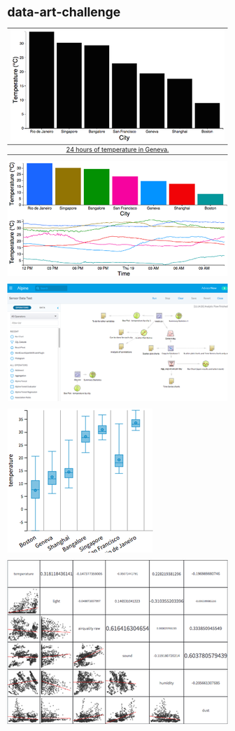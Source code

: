 # data-art-challenge

|[![](images/Block3.png)](http://bl.ocks.org/curran/015402cce2caa074551e) |
|:---------------:|
|[24 hours of temperature in Geneva.](http://bl.ocks.org/curran/015402cce2caa074551e)|


![](images/Block4.png)

![](images/AlpineAnalysis.png)

![](images/BoxPlotMonth.png)

![](images/splom.png)
